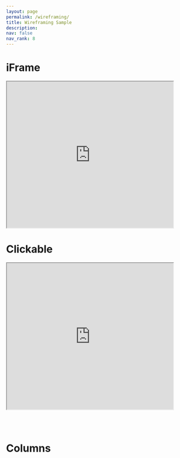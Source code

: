 ```yaml
---
layout: page
permalink: /wireframing/
title: Wireframing Sample
description:
nav: false
nav_rank: 8
---
```


# iFrame
<iframe 
        src="https://lore3581.github.io/da4a-collectionbuilder/item.html?id=da4a007#item-title" 
        width="90%" 
        height="400px"
        title="Collection Builder Integration"
        scrolling="no"></iframe>

# Clickable

<a href="https://lore3581.github.io/da4a-collectionbuilder/item.html?id=da4a007#item-title" target="_blank" class="linkwrap">
    <div class="blocker"></div>
    <iframe 
        src="https://lore3581.github.io/da4a-collectionbuilder/item.html?id=da4a007#item-title" 
        width="90%" 
        height="400px"
        title="Collection Builder Integration"
        scrolling="no"></iframe>
</a>

<br><br>

# Columns
<br>
<html>
 <head>
    <style>
    {
        box-sizing: border-box;
    }
    
      /* Set additional styling options for the columns*/
    .column {
    float: left;
    width: 50%;
    padding: 20px;
    }

    .row:after {
    content: "";
    display: table;
    clear: both;
    }
    </style>
 </head>
 <body>
    <div class="row">
        <div class="column" style="background-color:;">
            <h2>Example</h2>
            <iframe src="https://lore3581.github.io/da4a-collectionbuilder/item.html?id=da4a005#item-title" width="90%" height=400px title="Collection Builder Integration"></iframe>
        </div>
        <div class="column" style="background-color:;">
            <h2>Example 2</h2>
            <iframe src="https://lore3581.github.io/da4a-collectionbuilder/item.html?id=da4a001#item-title" width="90%" height=400px title="Collection Builder Integration"></iframe>
        </div>
    </div>
 </body>
</html>
